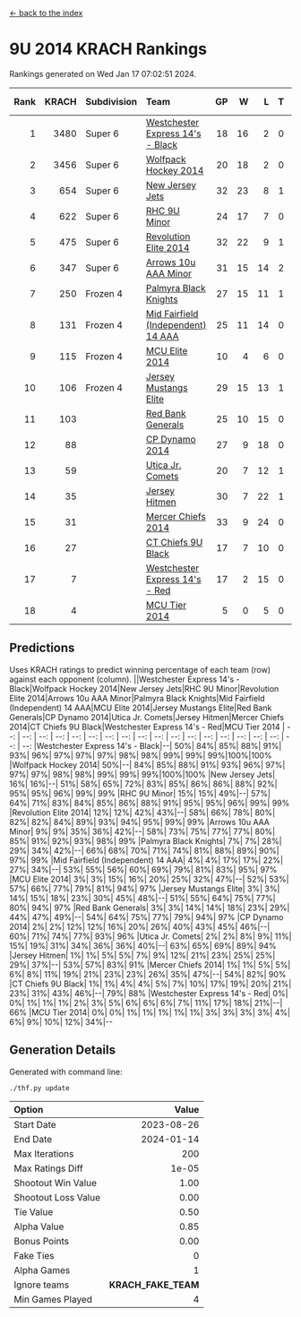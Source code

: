 [<- back to the index](readme.md)
# 9U 2014 KRACH Rankings
Rankings generated on Wed Jan 17 07:02:51 2024.

Rank|KRACH|Subdivision|Team|GP|W|L|T|OTW|OTL|SoS|Exp Wins|Win Diff
---:|---:|:---|:---|---:|---:|---:|---:|---:|---:|---:|---:|---:
1|3480|Super 6|[Westchester Express 14's - Black](https://gamesheetstats.com/seasons/3664/teams/140873/schedule)|18|16|2|0|2|0|604|16.8|-0.0
2|3456|Super 6|[Wolfpack Hockey 2014](https://gamesheetstats.com/seasons/3664/teams/140871/schedule)|20|18|2|0|0|1|541|18.8|-0.0
3|654|Super 6|[New Jersey Jets](https://gamesheetstats.com/seasons/3664/teams/140881/schedule)|32|23|8|1|3|0|578|24.4|0.0
4|622|Super 6|[RHC 9U Minor](https://gamesheetstats.com/seasons/3664/teams/140876/schedule)|24|17|7|0|1|0|603|17.9|0.0
5|475|Super 6|[Revolution Elite 2014](https://gamesheetstats.com/seasons/3664/teams/140880/schedule)|32|22|9|1|2|1|326|23.4|0.0
6|347|Super 6|[Arrows 10u AAA Minor](https://gamesheetstats.com/seasons/3664/teams/140872/schedule)|31|15|14|2|0|2|801|16.9|0.0
7|250|Frozen 4|[Palmyra Black Knights](https://gamesheetstats.com/seasons/3664/teams/140875/schedule)|27|15|11|1|1|1|456|16.4|0.0
8|131|Frozen 4|[Mid Fairfield (Independent) 14 AAA](https://gamesheetstats.com/seasons/3664/teams/140878/schedule)|25|11|14|0|1|0|731|11.9|0.0
9|115|Frozen 4|[MCU Elite 2014](https://gamesheetstats.com/seasons/3664/teams/140874/schedule)|10|4|6|0|0|1|1305|4.9|0.0
10|106|Frozen 4|[Jersey Mustangs Elite](https://gamesheetstats.com/seasons/3664/teams/140888/schedule)|29|15|13|1|1|3|188|16.4|0.0
11|103||[Red Bank Generals](https://gamesheetstats.com/seasons/3664/teams/140883/schedule)|25|10|15|0|0|1|478|10.9|0.0
12|88||[CP Dynamo 2014](https://gamesheetstats.com/seasons/3664/teams/140877/schedule)|27|9|18|0|0|1|692|9.9|0.0
13|59||[Utica Jr. Comets](https://gamesheetstats.com/seasons/3664/teams/140884/schedule)|20|7|12|1|0|1|491|8.4|0.0
14|35||[Jersey Hitmen](https://gamesheetstats.com/seasons/3664/teams/140879/schedule)|30|7|22|1|1|0|531|8.4|0.0
15|31||[Mercer Chiefs 2014](https://gamesheetstats.com/seasons/3664/teams/140885/schedule)|33|9|24|0|1|2|195|9.9|0.0
16|27||[CT Chiefs 9U Black](https://gamesheetstats.com/seasons/3664/teams/140886/schedule)|17|7|10|0|1|0|154|7.9|0.0
17|7||[Westchester Express 14's - Red](https://gamesheetstats.com/seasons/3664/teams/140887/schedule)|17|2|15|0|0|0|127|2.9|0.0
18|4||[MCU Tier 2014](https://gamesheetstats.com/seasons/3664/teams/140882/schedule)|5|0|5|0|0|0|230|0.9|0.0

## Predictions
Uses KRACH ratings to predict winning percentage of each team (row) against each opponent (column).
||Westchester Express 14's - Black|Wolfpack Hockey 2014|New Jersey Jets|RHC 9U Minor|Revolution Elite 2014|Arrows 10u AAA Minor|Palmyra Black Knights|Mid Fairfield (Independent) 14 AAA|MCU Elite 2014|Jersey Mustangs Elite|Red Bank Generals|CP Dynamo 2014|Utica Jr. Comets|Jersey Hitmen|Mercer Chiefs 2014|CT Chiefs 9U Black|Westchester Express 14's - Red|MCU Tier 2014
| --: | --: | --: | --: | --: | --: | --: | --: | --: | --: | --: | --: | --: | --: | --: | --: | --: | --: | --: 
|Westchester Express 14's - Black|--| 50%| 84%| 85%| 88%| 91%| 93%| 96%| 97%| 97%| 97%| 98%| 98%| 99%| 99%| 99%|100%|100%
|Wolfpack Hockey 2014| 50%|--| 84%| 85%| 88%| 91%| 93%| 96%| 97%| 97%| 97%| 98%| 98%| 99%| 99%| 99%|100%|100%
|New Jersey Jets| 16%| 16%|--| 51%| 58%| 65%| 72%| 83%| 85%| 86%| 86%| 88%| 92%| 95%| 95%| 96%| 99%| 99%
|RHC 9U Minor| 15%| 15%| 49%|--| 57%| 64%| 71%| 83%| 84%| 85%| 86%| 88%| 91%| 95%| 95%| 96%| 99%| 99%
|Revolution Elite 2014| 12%| 12%| 42%| 43%|--| 58%| 66%| 78%| 80%| 82%| 82%| 84%| 89%| 93%| 94%| 95%| 99%| 99%
|Arrows 10u AAA Minor|  9%|  9%| 35%| 36%| 42%|--| 58%| 73%| 75%| 77%| 77%| 80%| 85%| 91%| 92%| 93%| 98%| 99%
|Palmyra Black Knights|  7%|  7%| 28%| 29%| 34%| 42%|--| 66%| 68%| 70%| 71%| 74%| 81%| 88%| 89%| 90%| 97%| 99%
|Mid Fairfield (Independent) 14 AAA|  4%|  4%| 17%| 17%| 22%| 27%| 34%|--| 53%| 55%| 56%| 60%| 69%| 79%| 81%| 83%| 95%| 97%
|MCU Elite 2014|  3%|  3%| 15%| 16%| 20%| 25%| 32%| 47%|--| 52%| 53%| 57%| 66%| 77%| 79%| 81%| 94%| 97%
|Jersey Mustangs Elite|  3%|  3%| 14%| 15%| 18%| 23%| 30%| 45%| 48%|--| 51%| 55%| 64%| 75%| 77%| 80%| 94%| 97%
|Red Bank Generals|  3%|  3%| 14%| 14%| 18%| 23%| 29%| 44%| 47%| 49%|--| 54%| 64%| 75%| 77%| 79%| 94%| 97%
|CP Dynamo 2014|  2%|  2%| 12%| 12%| 16%| 20%| 26%| 40%| 43%| 45%| 46%|--| 60%| 71%| 74%| 77%| 93%| 96%
|Utica Jr. Comets|  2%|  2%|  8%|  9%| 11%| 15%| 19%| 31%| 34%| 36%| 36%| 40%|--| 63%| 65%| 69%| 89%| 94%
|Jersey Hitmen|  1%|  1%|  5%|  5%|  7%|  9%| 12%| 21%| 23%| 25%| 25%| 29%| 37%|--| 53%| 57%| 83%| 91%
|Mercer Chiefs 2014|  1%|  1%|  5%|  5%|  6%|  8%| 11%| 19%| 21%| 23%| 23%| 26%| 35%| 47%|--| 54%| 82%| 90%
|CT Chiefs 9U Black|  1%|  1%|  4%|  4%|  5%|  7%| 10%| 17%| 19%| 20%| 21%| 23%| 31%| 43%| 46%|--| 79%| 88%
|Westchester Express 14's - Red|  0%|  0%|  1%|  1%|  1%|  2%|  3%|  5%|  6%|  6%|  6%|  7%| 11%| 17%| 18%| 21%|--| 66%
|MCU Tier 2014|  0%|  0%|  1%|  1%|  1%|  1%|  1%|  3%|  3%|  3%|  3%|  4%|  6%|  9%| 10%| 12%| 34%|--

## Generation Details

Generated with command line:
```
./thf.py update
```

| Option | Value |
| :----- | ----: |
| Start Date | 2023-08-26 |
| End Date | 2024-01-14 |
| Max Iterations | 200 |
| Max Ratings Diff | 1e-05 |
| Shootout Win Value | 1.00 |
| Shootout Loss Value | 0.00 |
| Tie Value | 0.50 |
| Alpha Value | 0.85 |
| Bonus Points | 0.00 |
| Fake Ties | 0 |
| Alpha Games | 1 |
| Ignore teams | __KRACH_FAKE_TEAM__ |
| Min Games Played | 4 |

